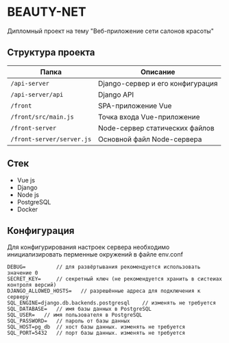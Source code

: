 # BEAUTY-NET

Дипломный проект на тему "Веб-приложение сети салонов красоты"

## Структура проекта
| Папка                |  Описание                                  |
|----------------------|--------------------------------------------|
| `/api-server`        | Django-сервер и его конфигурация           |
| `/api-server/api`    | Django API                                 |
| `/front`             | SPA-приложение Vue                         |
| `/front/src/main.js` | Точка входа Vue-приложение                 |
| `/front-server`      | Node-сервер статических файлов             |
| `/front-server/server.js`| Основной файл Node-сервера             |  


## Стек
- Vue js
- Django
- Node js
- PostgreSQL
- Docker

## Конфигурация

Для конфигурирования настроек сервера необходимо инициализировать перменные окружений в файле env.conf

```dosini
DEBUG=          // для развёртывания рекомендуется использовать значение 0
SECRET_KEY=     // секретный ключ (не рекомендуется хранить в систеиах контроля версий)
DJANGO_ALLOWED_HOSTS=   // разрешённые адреса для подключения к серверу
SQL_ENGINE=django.db.backends.postgresql    // изменять не требуется
SQL_DATABASE=   // имя базы данных в PostgreSQL
SQL_USER=   // имя пользователя в PostgreSQL
SQL_PASSWORD=   // пароль от базы данных
SQL_HOST=pg_db  // хост базы данных. изменять не требуется
SQL_PORT=5432   // порт базы данных. изменять не требуется
```
